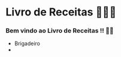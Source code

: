 # Livro de Receitas :man_cook::orange_book:

### Bem vindo ao Livro de Receitas !! :chicken::fries:

* Brigadeiro
* 

